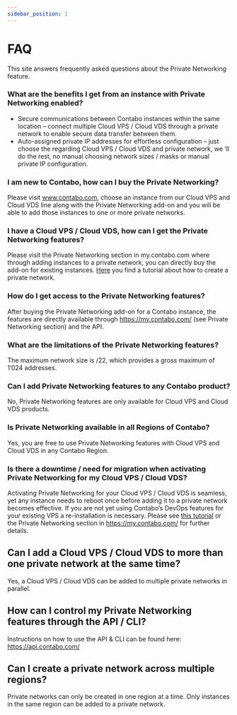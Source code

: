 ```yaml
---
sidebar_position: 1
---
```


# FAQ

This site answers frequently asked questions about the Private Networking feature. 

### What are the benefits I get from an instance with Private Networking enabled?
- Secure communications between Contabo instances within the same location – connect multiple Cloud VPS / Cloud VDS through a private network to enable secure data transfer between them.
- Auto-assigned private IP addresses for effortless configuration – just choose the regarding Cloud VPS / Cloud VDS and private network, we ‘ll do the rest, no manual choosing network sizes / masks or manual private IP configuration.

### I am new to Contabo, how can I buy the Private Networking?
Please visit www.contabo.com, choose an instance from our Cloud VPS and Cloud VDS line along with the Private Networking add-on and you will be able to add those instances to one or more private networks.

### I have a Cloud VPS / Cloud VDS, how can I get the Private Networking features?
Please visit the Private Networking section in my.contabo.com where through adding instances to a private network, you can directly buy the add-on for existing instances.
[Here](/docs/products/Private-Network/Tutorial/createPrivateNetwork) you find a tutorial about how to create a private network.

### How do I get access to the Private Networking features?
After buying the Private Networking add-on for a Contabo instance, the features are directly available through https://my.contabo.com/ (see Private Networking section) and the API. 

### What are the limitations of the Private Networking features?
The maximum network size is /22, which provides a gross maximum of 1’024 addresses.

### Can I add Private Networking features to any Contabo product?
No, Private Networking features are only available for Cloud VPS and Cloud VDS products.

### Is Private Networking available in all Regions of Contabo?
Yes, you are free to use Private Networking features with Cloud VPS and Cloud VDS in any Contabo Region.

### Is there a downtime / need for migration when activating Private Networking for my Cloud VPS / Cloud VDS?
Activating Private Networking for your Cloud VPS / Cloud VDS is seamless, yet any instance needs to reboot once before adding it to a private network becomes effective.
If you are not yet using Contabo’s DevOps features for your existing VPS a re-installation is necessary.
Please see [this tutorial](/docs/products/Private-Network/Tutorial/restart) or the Private Networking section in https://my.contabo.com/ for further details.

## Can I add a Cloud VPS / Cloud VDS to more than one private network at the same time?
Yes, a Cloud VPS / Cloud VDS can be added to multiple private networks in parallel.

## How can I control my Private Networking features through the API / CLI?
Instructions on how to use the API & CLI can be found here: https://api.contabo.com/

## Can I create a private network across multiple regions?
Private networks can only be created in one region at a time. Only instances in the same region can be added to a private network.